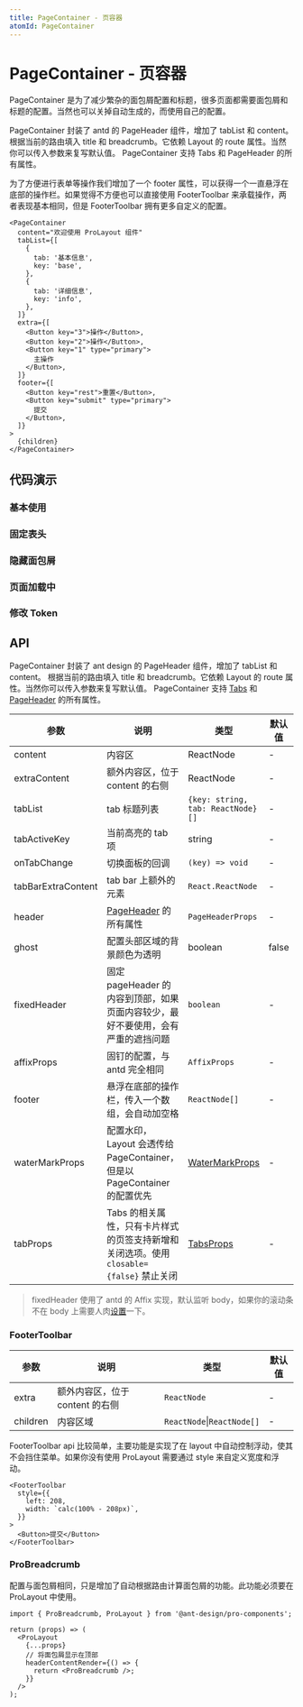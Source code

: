 ```yaml
---
title: PageContainer - 页容器
atomId: PageContainer
---
```


# PageContainer - 页容器

PageContainer 是为了减少繁杂的面包屑配置和标题，很多页面都需要面包屑和标题的配置。当然也可以关掉自动生成的，而使用自己的配置。

PageContainer 封装了 antd 的 PageHeader 组件，增加了 tabList 和 content。 根据当前的路由填入 title 和 breadcrumb。它依赖 Layout 的 route 属性。当然你可以传入参数来复写默认值。 PageContainer 支持 Tabs 和 PageHeader 的所有属性。

为了方便进行表单等操作我们增加了一个 footer 属性，可以获得一个一直悬浮在底部的操作栏。如果觉得不方便也可以直接使用 FooterToolbar 来承载操作，两者表现基本相同，但是 FooterToolbar 拥有更多自定义的配置。

```tsx | pure
<PageContainer
  content="欢迎使用 ProLayout 组件"
  tabList={[
    {
      tab: '基本信息',
      key: 'base',
    },
    {
      tab: '详细信息',
      key: 'info',
    },
  ]}
  extra={[
    <Button key="3">操作</Button>,
    <Button key="2">操作</Button>,
    <Button key="1" type="primary">
      主操作
    </Button>,
  ]}
  footer={[
    <Button key="rest">重置</Button>,
    <Button key="submit" type="primary">
      提交
    </Button>,
  ]}
>
  {children}
</PageContainer>
```

## 代码演示

### 基本使用

<code src="./demos/basic.tsx" title="基本使用" iframe="650px" desc="基本使用"></code>

### 固定表头

<code src="./demos/fixHeader.tsx" title="固定表头" iframe="650px" desc="通过 `fixedHeader` 固定表头，只有在溢出容器时才会开始计算。"></code>

### 隐藏面包屑

<code src="./demos/hideBreadMenu.tsx" title="隐藏面包屑" iframe="650px" desc="不配置 `header` 属性中的 `breadcrumb` 即可。"></code>

### 页面加载中

<code src="./demos/loading.tsx" title="页面加载中" iframe="650px" desc="通过 `loading` 属性配置页面加载。"></code>

### 修改 Token

<code src="./demos/token.tsx" title="token" iframe="650px" desc="通过 `token` 调整间距。"></code>

## API

PageContainer 封装了 ant design 的 PageHeader 组件，增加了 tabList 和 content。 根据当前的路由填入 title 和 breadcrumb。它依赖 Layout 的 route 属性。当然你可以传入参数来复写默认值。 PageContainer 支持 [Tabs](https://ant.design/components/tabs-cn/) 和 [PageHeader](https://4x.ant.design/components/page-header-cn/) 的所有属性。

| 参数                 | 说明                                                                | 类型                                                       | 默认值   |
| ------------------ | ----------------------------------------------------------------- | -------------------------------------------------------- | ----- |
| content            | 内容区                                                               | ReactNode                                                | -     |
| extraContent       | 额外内容区，位于 content 的右侧                                              | ReactNode                                                | -     |
| tabList            | tab 标题列表                                                          | `{key: string, tab: ReactNode}[]`                        | -     |
| tabActiveKey       | 当前高亮的 tab 项                                                       | string                                                   | -     |
| onTabChange        | 切换面板的回调                                                           | `(key) => void`                                          | -     |
| tabBarExtraContent | tab bar 上额外的元素                                                    | `React.ReactNode`                                        | -     |
| header             | [PageHeader](https://ant.design/components/page-header-cn/) 的所有属性 | `PageHeaderProps`                                        | -     |
| ghost              | 配置头部区域的背景颜色为透明                                                    | boolean                                                  | false |
| fixedHeader        | 固定 pageHeader 的内容到顶部，如果页面内容较少，最好不要使用，会有严重的遮挡问题                    | `boolean`                                                | -     |
| affixProps         | 固钉的配置，与 antd 完全相同                                                 | `AffixProps`                                             | -     |
| footer             | 悬浮在底部的操作栏，传入一个数组，会自动加空格                                           | `ReactNode[]`                                            | -     |
| waterMarkProps     | 配置水印，Layout 会透传给 PageContainer，但是以 PageContainer 的配置优先            | [WaterMarkProps](/components/water-mark)                 | -     |
| tabProps           | Tabs 的相关属性，只有卡片样式的页签支持新增和关闭选项。使用 `closable={false}` 禁止关闭          | [TabsProps](https://ant.design/components/tabs-cn/#Tabs) | -     |

> fixedHeader 使用了 antd 的 Affix 实现，默认监听 body，如果你的滚动条不在 body 上需要人肉[设置](https://ant.design/components/affix-cn/)一下。

### FooterToolbar

| 参数       | 说明                   | 类型                         | 默认值 |
| -------- | -------------------- | -------------------------- | --- |
| extra    | 额外内容区，位于 content 的右侧 | `ReactNode`                | -   |
| children | 内容区域                 | `ReactNode`\|`ReactNode[]` | -   |

FooterToolbar api 比较简单，主要功能是实现了在 layout 中自动控制浮动，使其不会挡住菜单。如果你没有使用 ProLayout 需要通过 style 来自定义宽度和浮动。

```tsx | pure
<FooterToolbar
  style={{
    left: 208,
    width: `calc(100% - 208px)`,
  }}
>
  <Button>提交</Button>
</FooterToolbar>
```

### ProBreadcrumb

配置与面包屑相同，只是增加了自动根据路由计算面包屑的功能。此功能必须要在 ProLayout 中使用。

```tsx | pure
import { ProBreadcrumb, ProLayout } from '@ant-design/pro-components';

return (props) => (
  <ProLayout
    {...props}
    // 将面包屑显示在顶部
    headerContentRender={() => {
      return <ProBreadcrumb />;
    }}
  />
);
```

